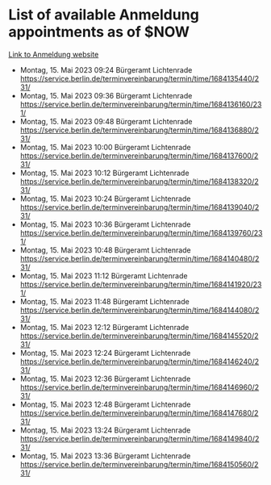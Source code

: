 # List of available Anmeldung appointments as of $NOW
[Link to Anmeldung website](https://service.berlin.de/terminvereinbarung/termin/tag.php?termin=1&anliegen[]=120686&dienstleisterlist=122210,122217,327316,122219,327312,122227,327314,122231,327346,122243,327348,122254,122252,329742,122260,329745,122262,329748,122271,327278,122273,327274,122277,327276,330436,122280,327294,122282,327290,122284,327292,122291,327270,122285,327266,122286,327264,122296,327268,150230,329760,122297,327286,122294,327284,122312,329763,122314,329775,122304,327330,122311,327334,122309,327332,317869,122281,327352,122279,329772,122283,122276,327324,122274,327326,122267,329766,122246,327318,122251,327320,122257,327322,122208,327298,122226,327300&herkunft=http%3A%2F%2Fservice.berlin.de%2Fdienstleistung%2F120686%2F)
- Montag, 15. Mai 2023 09:24 Bürgeramt Lichtenrade https://service.berlin.de/terminvereinbarung/termin/time/1684135440/231/
- Montag, 15. Mai 2023 09:36 Bürgeramt Lichtenrade https://service.berlin.de/terminvereinbarung/termin/time/1684136160/231/
- Montag, 15. Mai 2023 09:48 Bürgeramt Lichtenrade https://service.berlin.de/terminvereinbarung/termin/time/1684136880/231/
- Montag, 15. Mai 2023 10:00 Bürgeramt Lichtenrade https://service.berlin.de/terminvereinbarung/termin/time/1684137600/231/
- Montag, 15. Mai 2023 10:12 Bürgeramt Lichtenrade https://service.berlin.de/terminvereinbarung/termin/time/1684138320/231/
- Montag, 15. Mai 2023 10:24 Bürgeramt Lichtenrade https://service.berlin.de/terminvereinbarung/termin/time/1684139040/231/
- Montag, 15. Mai 2023 10:36 Bürgeramt Lichtenrade https://service.berlin.de/terminvereinbarung/termin/time/1684139760/231/
- Montag, 15. Mai 2023 10:48 Bürgeramt Lichtenrade https://service.berlin.de/terminvereinbarung/termin/time/1684140480/231/
- Montag, 15. Mai 2023 11:12 Bürgeramt Lichtenrade https://service.berlin.de/terminvereinbarung/termin/time/1684141920/231/
- Montag, 15. Mai 2023 11:48 Bürgeramt Lichtenrade https://service.berlin.de/terminvereinbarung/termin/time/1684144080/231/
- Montag, 15. Mai 2023 12:12 Bürgeramt Lichtenrade https://service.berlin.de/terminvereinbarung/termin/time/1684145520/231/
- Montag, 15. Mai 2023 12:24 Bürgeramt Lichtenrade https://service.berlin.de/terminvereinbarung/termin/time/1684146240/231/
- Montag, 15. Mai 2023 12:36 Bürgeramt Lichtenrade https://service.berlin.de/terminvereinbarung/termin/time/1684146960/231/
- Montag, 15. Mai 2023 12:48 Bürgeramt Lichtenrade https://service.berlin.de/terminvereinbarung/termin/time/1684147680/231/
- Montag, 15. Mai 2023 13:24 Bürgeramt Lichtenrade https://service.berlin.de/terminvereinbarung/termin/time/1684149840/231/
- Montag, 15. Mai 2023 13:36 Bürgeramt Lichtenrade https://service.berlin.de/terminvereinbarung/termin/time/1684150560/231/
